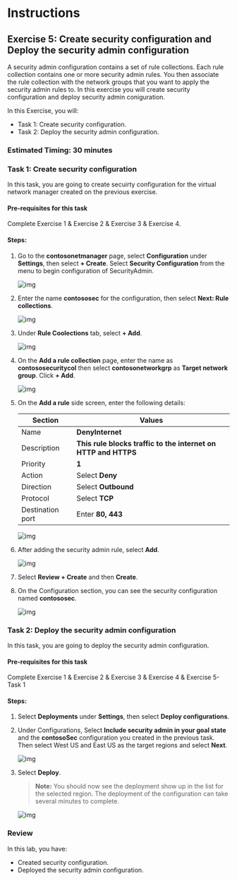# Instructions

## Exercise 5: Create security configuration and Deploy the security admin configuration

A security admin configuration contains a set of rule collections. Each rule collection contains one or more security admin rules. You then associate the rule collection with the network groups that you want to apply the security admin rules to. In this exercise you will create security configuration and deploy security admin coniguration.

In this Exercise, you will:

  + Task 1: Create security configuration.
  + Task 2: Deploy the security admin configuration.

### Estimated Timing: 30 minutes

### Task 1: Create security configuration

In this task, you are going to create secuirty configuration for the virtual network manager created on the previous exercise.

#### Pre-requisites for this task

Complete Exercise 1 & Exercise 2 & Exercise 3 & Exercise 4.

#### Steps:

1. Go to the **contosonetmanager** page, select **Configuration** under **Settings**, then select **+ Create**. Select **Security Configuration** from the menu to begin configuration of SecurityAdmin.

    ![img](../media/secu1.png)

2. Enter the name **contososec** for the configuration, then select **Next: Rule collections**.

    ![img](../media/secu2.png)

3. Under **Rule Coolections** tab, select **+ Add**.

    ![img](../media/secu3.png)

4. On the **Add a rule collection** page, enter the name as **contososecuritycol** then select **contosonetworkgrp** as **Target network group**. Click **+ Add**.

    ![img](../media/secu5.png)

5. On the **Add a rule** side screen, enter the following details:

    | Section | Values |
    | ------- | ------ |
    | Name | **DenyInternet** |
    | Description | **This rule blocks traffic to the internet on HTTP and HTTPS** |
    | Priority | **1** |
    | Action | Select **Deny** |
    | Direction | Select **Outbound** |
    | Protocol | Select **TCP** |
    | Destination port | Enter **80, 443** |

    ![img](../media/secu6.png)

6. After adding the security admin rule, select **Add**.

    ![img](../media/secu7.png)

7. Select **Review + Create** and then **Create**.

8. On the Configuration section, you can see the security configuration named **contososec**.

    ![img](../media/secu8.png)

### Task 2: Deploy the security admin configuration

In this task, you are going to deploy the security admin configuration.

#### Pre-requisites for this task

Complete Exercise 1 & Exercise 2 & Exercise 3 & Exercise 4 & Exercise 5- Task 1

#### Steps:

1. Select **Deployments** under **Settings**, then select **Deploy configurations**.

2. Under Configurations, Select **Include security admin in your goal state** and the **contosoSec** configuration you created in the previous task. Then select West US and East US as the target regions and select **Next**.

    ![img](../media/secu9.png)

3. Select **Deploy**.

   >**Note:** You should now see the deployment show up in the list for the selected region. The deployment of the configuration can take several minutes to complete.

    ![img](../media/secu10.png)

### Review

In this lab, you have:

+ Created security configuration.
+ Deployed the security admin configuration.
